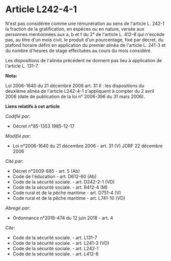 # Article L242-4-1

N'est pas considérée comme une rémunération au sens de l'article L. 242-1 la fraction de la gratification, en espèces ou en
nature, versée aux personnes mentionnées aux a, b et f du 2° de l'article L. 412-8 qui n'excède pas, au titre d'un mois
civil, le produit d'un pourcentage, fixé par décret, du plafond horaire défini en application du premier alinéa de l'article
L. 241-3 et du nombre d'heures de stage effectuées au cours du mois considéré. 

Les dispositions de l'alinéa précédent ne donnent pas lieu à application de l'article L. 131-7.

**Nota:**

Loi 2006-1640 du 21 décembre 2006 art. 31 II : les dispositions du deuxième alinéa de l'article L242-4-1 s'appliquent à
compter du 2 avril 2006 (date de publication de la loi n° 2006-396 du 31 mars 2006).

**Liens relatifs à cet article**

_Codifié par_:

  - Décret n°85-1353 1985-12-17

_Modifié par_:

  - Loi n°2006-1640 du 21 décembre 2006 - art. 31 (V) JORF 22 décembre 2006

_Cité par_:

  - Décret n°2009-885 - art. 5 (Ab)
  - Code de l'éducation - art. D612-60 (Ab)
  - Code de la sécurité sociale. - art. D242-2-1 (VD)
  - Code de la sécurité sociale. - art. R412-4 (M)
  - Code rural et de la pêche maritime - art. D751-4 (V)
  - Code rural et de la pêche maritime - art. L741-10 (VD)

_Abrogé par_:

  - Ordonnance n°2018-474 du 12 juin 2018 - art. 4

_Cite_:

  - Code de la sécurité sociale. - art. L131-7
  - Code de la sécurité sociale. - art. L241-3 (VD)
  - Code de la sécurité sociale. - art. L242-1
  - Code de la sécurité sociale. - art. L412-8
